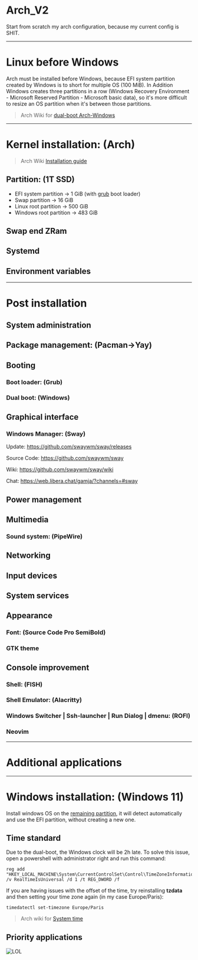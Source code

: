 # Arch_V2
Start from scratch my arch configuration, because my current config is SHIT.

---
# Linux before Windows
Arch must be installed before Windows, because EFI system partition created by Windows is to short for multiple OS (100 MiB). In Addition Windows creates three partitions in a row (Windows Recovery Environment - Microsoft Reserved Partition - Microsoft basic data), so it's more difficult to resize an OS partition when it's between those partitions.
> Arch Wiki for [dual-boot Arch-Windows](https://wiki.archlinux.org/title/Dual_boot_with_Windows)

---
# Kernel installation: (Arch)
> Arch Wiki [Installation guide](https://wiki.archlinux.org/title/Installation_guide)

## Partition: (1T SSD)
- EFI system partition -> 1 GiB (with [grub](#Booting) boot loader)
- Swap partition -> 16 GiB
- Linux root partition -> 500 GiB
- Windows root partition -> 483 GiB

## Swap end ZRam

## Systemd

## Environment variables

---
# Post installation

## System administration

## Package management: (Pacman->Yay)

## Booting
### Boot loader: (Grub)
### Dual boot: (Windows)

## Graphical interface
### Windows Manager: (Sway)
Update: https://github.com/swaywm/sway/releases

Source Code: https://github.com/swaywm/sway

Wiki: https://github.com/swaywm/sway/wiki

Chat: https://web.libera.chat/gamja/?channels=#sway

## Power management

## Multimedia
### Sound system: (PipeWire)

## Networking

## Input devices

## System services

## Appearance

### Font: (Source Code Pro SemiBold)

### GTK theme

## Console improvement

### Shell: (FISH)

### Shell Emulator: (Alacritty)

### Windows Switcher | Ssh-launcher | Run Dialog | dmenu: (ROFI)

### Neovim

---
# Additional applications

---
# Windows installation: (Windows 11)
Install windows OS on the [remaining partition](#Partition: (1T SSD)), it will detect automatically and use the EFI partition, without creating a new one.

## Time standard
Due to the dual-boot, the Windows clock will be 2h late. To solve this issue, open a powershell with administrator right and run this command:
```
reg add "HKEY_LOCAL_MACHINE\System\CurrentControlSet\Control\TimeZoneInformation" /v RealTimeIsUniversal /d 1 /t REG_DWORD /f
```
If you are having issues with the offset of the time, try reinstalling **tzdata** and then setting your time zone again (in my case Europe/Paris):
```
timedatectl set-timezone Europe/Paris
```
> Arch wiki for [System time](https://wiki.archlinux.org/title/System_time#UTC_in_Microsoft_Windows)

## Priority applications
![**LOL**](https://www.leagueoflegends.com/static/logo-1200-589b3ef693ce8a750fa4b4704f1e61f2.png)
